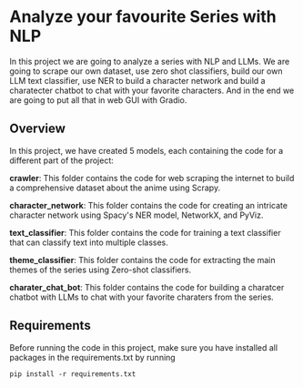 # Analyze your favourite Series with NLP
In this project we are going to analyze a series with NLP and LLMs. We are going to scrape our own dataset, use zero shot classifiers, build our own LLM text classifier, use NER to build a character network and build a charatecter chatbot to chat with your favorite characters. And in the end we are going to put all that in web GUI with Gradio.

## Overview
In this project, we have created 5 models, each containing the code for a different part of the project:
      
**crawler**: This folder contains the code for web scraping the internet to build a comprehensive dataset about the anime using Scrapy.

**character_network**: This folder contains the code for creating an intricate character network using Spacy's NER model, NetworkX, and PyViz.

**text_classifier**: This folder contains the code for training a text classifier that can classify text into multiple classes.

**theme_classifier**: This folder contains the code for extracting the main themes of the series using Zero-shot classifiers.

**charater_chat_bot**: This folder contains the code for building a charatcer chatbot with LLMs to chat with your favorite charaters from the series. 


## Requirements
Before running the code in this project, make sure you have installed all packages in the requirements.txt by running

```pip install -r requirements.txt```